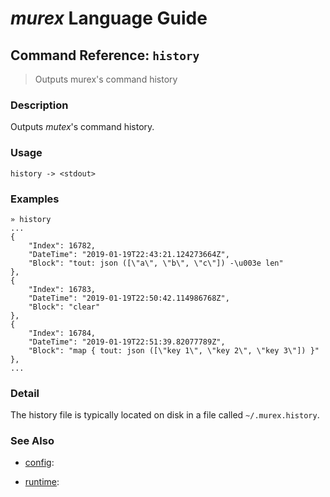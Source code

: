 # _murex_ Language Guide

## Command Reference: `history`

> Outputs murex's command history

### Description

Outputs _mutex_'s command history.

### Usage

    history -> <stdout>

### Examples

    » history
    ...
    {
        "Index": 16782,
        "DateTime": "2019-01-19T22:43:21.124273664Z",
        "Block": "tout: json ([\"a\", \"b\", \"c\"]) -\u003e len"
    },
    {
        "Index": 16783,
        "DateTime": "2019-01-19T22:50:42.114986768Z",
        "Block": "clear"
    },
    {
        "Index": 16784,
        "DateTime": "2019-01-19T22:51:39.82077789Z",
        "Block": "map { tout: json ([\"key 1\", \"key 2\", \"key 3\"]) }"
    },
    ...

### Detail

The history file is typically located on disk in a file called `~/.murex.history`.

### See Also

* [config](../commands/config.md):
  
* [runtime](../commands/runtime.md):
  
